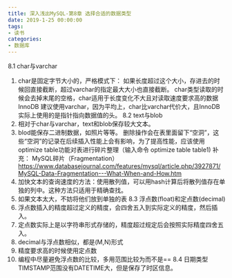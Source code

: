 ```yaml
---
title: 深入浅出MySQL-第8章 选择合适的数据类型
date: 2019-1-25 00:00:00
tags:
- 读书
categories:
- 数据库
---
```


8.1 char与varchar

1. char是固定字节大小的，严格模式下：
如果长度超过这个大小，存进去的时候回直接截断，超过varchar的指定最大大小也直接截断。
char类型读取的时候会去掉末尾的空格，char适用于长度变化不大且对读取速度要求高的数据
InnoDB 建议使用varchar，因为平均上，char比varchar代价大，且InnoDB实际上使用的是指针指向数据值的头。
8.2 text与blob
1. 相对于char与varchar，text和blob保存较大文本。
2. blod能保存二进制数据，如照片等等。
删除操作会在表里面留下“空洞”，这些“空洞”的记录在后续插入性能上会有影响，为了提高性能，应该使用optimize table功能对表进行碎片整理（输入命令 optimize table table1)
补充： MySQL碎片（Fragmentation）
<https://www.databasejournal.com/features/mysql/article.php/3927871/MySQL-Data-Fragmentation---What-When-and-How.htm>
3. 加快文本的查询速度的方法：使用散列值，可以用hash计算后将散列值存在单独的列中。这种方法只适用于精确查找。
4. 如果文本太大，不妨将他们放到单独的表
8.3 浮点数(float)和定点数(decimal)
1. 浮点数插入的精度超过定义的精度，会四舍五入到实际定义的精度，然后插入。
2. 定点数实际上是以字符串形式存储的，精度超过规定后会按照实际精度四舍五入。
3. decimal与浮点数相似，都是(M,N)形式
4. 精度要求高的时候使用定点数
5. 编程中尽量避免浮点数的比较，多用范围比较为而不是==
8.4 日期类型
TIMSTAMP范围没有DATETIME大，但是保存了时区信息。
